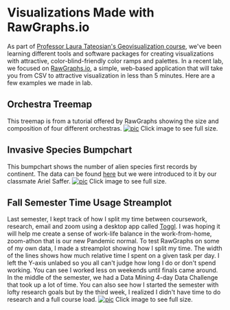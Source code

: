 
# Visualizations Made with RawGraphs.io
As part of [Professor Laura Tateosian's Geovisualization course](https://wolfware.ncsu.edu/courses/details/?sis_id=SIS:2020:1:1:GIS:715:001), we've been learning different tools and software packages for creating visualizations with attractive, color-blind-friendly color ramps and palettes. In a recent lab, we focused on [RawGraphs.io](https://rawgraphs.io/), a simple, web-based application that will take you from CSV to attractive visualization in less than 5 minutes. Here are a few examples we made in lab. 

## Orchestra Treemap
This treemap is from a tutorial offered by RawGraphs showing the size and composition of four different orchestras. 
[![pic](https://chaedri.github.io/images/treemap.png)](https://chaedri.github.io/images/treemap.png)
Click image to see full size.


## Invasive Species Bumpchart
This bumpchart shows the number of alien species first records by continent. The data can be found [here](https://zenodo.org/record/3690742#.YEu0sZ1KhPa) but we were introduced to it by our classmate Ariel Saffer.
[![pic](https://chaedri.github.io/images/bumpchart.png)](https://chaedri.github.io/images/bumpchart.png)
Click image to see full size.


## Fall Semester Time Usage Streamplot
Last semester, I kept track of how I split my time between coursework, research, email and zoom using a desktop app called [Toggl](https://toggl.com/). I was hoping it will help me create a sense of work-life balance in the work-from-home, zoom-athon that is our new Pandemic normal. To test RawGraphs on some of my own data, I made a streamplot showing how I split my time. The width of the lines shows how much relative time I spent on a given task per day. I left the Y-axis unlabed so you all can't judge how long I do or don't spend working. You can see I worked less on weekends until finals came around. In the middle of the semester, we had a Data Mining 4-day Data Challenge that took up a lot of time. You can also see how I  started the semester with lofty research goals but by the third week, I realized I didn't have time to do research and a full course load.
[![pic](https://chaedri.github.io/images/Toggl_streamPlot_edit.png)](https://chaedri.github.io/images/Toggl_streamPlot_edit.png)
Click image to see full size.